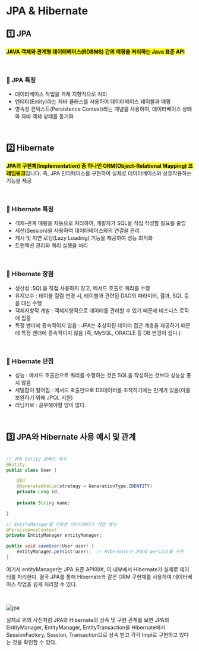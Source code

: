 # JPA & Hibernate


## 1️⃣ JPA
<mark>**JAVA 객체와 관계형 데이터베이스(RDBMS) 간의 매핑을 처리하는 Java 표준 API**</mark>

</br>

### 🥎 JPA 특징

* 데이터베이스 작업을 객체 지향적으로 처리
* 엔티티(Entity)라는 자바 클래스를 사용하여 데이터베이스 테이블과 매핑
* 영속성 컨텍스트(Persistence Context)라는 개념을 사용하여, 데이터베이스 상태와 자바 객체 상태를 동기화

</br>

## 2️⃣ Hibernate
<mark>**JPA의 구현체(Implementation) 중 하나인 ORM(Object-Relational Mapping) 프레임워크**</mark>입니다. 즉, JPA 인터페이스를 구현하여 실제로 데이터베이스와 상호작용하는 기능을 제공

</br>

### 🥎  Hibernate 특징

* 객체-관계 매핑을 자동으로 처리하여, 개발자가 SQL을 직접 작성할 필요를 줄임
* 세션(Session)을 사용하여 데이터베이스와의 연결을 관리
* 캐시 및 지연 로딩(Lazy Loading) 기능을 제공하여 성능 최적화
* 트랜잭션 관리와 쿼리 실행을 처리

</br>


### 🥎 Hibernate 장점

* 생산성 :SQL을 직접 사용하지 않고, 메서드 호출로 쿼리를 수행
* 유지보수 : 테이블 컬럼 변경 시, 테이블과 관련된 DAO의 파라미터, 결과, SQL 등을 대신 수행
* 객체지향적 개발 : 객체지향적으로 데이터를 관리할 수 있기 때문에 비즈니스 로직에 집중
* 특정 밴더에 종속적이지 않음 : JPA는 추상화된 데이터 접근 계층을 제공하기 때문에 특정 벤더에 종속적이지 않음 (즉, MySQL, ORACLE 등 DB 변경이 쉽다.)

</br>

### 🥎 Hibernate 단점

* 성능 : 메서드 호출만으로 쿼리를 수행하는 것은 SQL을 작성하는 것보다 성능상 좋지 않음
* 세밀함이 떨어짐 : 메서드 호출만으로 DB데이터를 조작하기에는 한계가 있음(이를 보완하기 위해 JPQL 지원)
* 러닝커브 : 공부해야할 양이 많다.

</br>

## 3️⃣ JPA와 Hibernate 사용 예시 및 관계

```java

// JPA Entity 클래스 예시
@Entity
public class User {

    @Id
    @GeneratedValue(strategy = GenerationType.IDENTITY)
    private Long id;
    
    private String name;

}

// EntityManager를 이용한 데이터베이스 작업 예시
@PersistenceContext
private EntityManager entityManager;

public void saveUser(User user) {
    entityManager.persist(user);  // Hibernate가 JPA의 persist를 구현
}

```

여기서 entityManager는 JPA 표준 API이며, 이 내부에서 Hibernate가 실제로 데이터를 처리한다. 결국 JPA를 통해 Hibernate와 같은 ORM 구현체를 사용하여 데이터베이스 작업을 쉽게 처리할 수 있다.

</br>

![jpa](https://github.com/user-attachments/assets/ff81396e-6643-43ab-a745-d6389656f94f)


실제로 위의 사진처럼 JPA와 Hibernate의 상속 및 구현 관계를 보면 JPA의 EntityManager, EntityManager, EntityTransaction을 Hibernate에서 SessionFactory, Session, Transaction으로 상속 받고 각각 Impl로 구현하고 있다는 것을 확인할 수 있다. 

</br>
